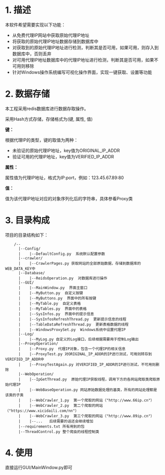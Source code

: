 # 1. 描述

本软件希望需要实现以下功能：

- 从免费代理IP网站中获取原始代理IP地址
- 将获取的原始代理IP地址数据存储到数据库中
- 对获取到的原始代理IP地址进行检测，判断其是否可用，如果可用，则存入到数据库中，否则丢弃
- 对可用代理IP地址数据库中的代理IP地址进行检测，判断其是否可用，如果不可用则移除
- 针对Windows操作系统编写可视化操作界面，实现一键获取、设置等功能

# 2. 数据存储

本工程采用redis数据库进行数据存取操作。

采用Hash方式存储，存储格式为(键, 属性, 值)

**键：**

根据代理IP的类型，键的取值为两种：

- 未验证的原始代理IP地址，key值为ORIGINAL_IP_ADDR
- 验证可用的代理IP地址，key值为VERIFIED_IP_ADDR

**属性：**

属性值为代理IP地址，格式为IP:port，例如：123.45.67.89:80

**值：**

值为该代理IP地址对应的对象序列化后的字符串，具体参看Proxy类

# 3. 目录构成

项目的目录结构如下：

        /--
          |--Config/
          |    |--DefaultConfig.py  系统默认配置参数
          |--crawler/
          |    |--CrawlerPages.py 获取网站的全部原始数据，存储到数据库的WEB_DATA_KEY中
          |--Database/
          |    |--ReidsOperation.py  对数据库进行操作
          |--GUI/
          |    |--MainWindow.py  界面主窗口
          |    |--MyButton.py  自定义按键
          |    |--MyButtons.py  界面中的所有按键
          |    |--MyTable.py  自定义表格
          |    |--MyTables.py  界面中的表格
          |    |--SysInfos.py  界面中的提示信息
          |    |--SysInfosRefreshThread.py  更新提示信息的线程
          |    |--TableDataRefreshThread.py  更新表格数据的线程
          |    |--WindowsProxySet.py  Windows系统中设置代理IP
          |--Log/
          |    |--MyLog.py 自定义的Log接口，后续根据需要用于控制Log输出
          |--ProxyOperation/
          |    |--Proxy.py  代理IP对象，包含一个代理IP的相关信息
          |    |--ProxyTest.py 对ORIGINAL_IP_ADDR的IP进行测试，可用则转存到VERIFIED_IP_ADDR中
          |    |--ProxyTestAgain.py 对VERIFIED_IP_ADDR的IP进行测试，不可用则删除
          |--WebOperation/
          |    |--IpGetThread.py  原始代理IP获取线程，调用下方的各网站爬取类爬取原始代理IP
          |    |--WebBaseOperation.py 网站原始数据处理的基类，所有的网站处理都是该类的子类
          |    |--WebCrawler_1.py  第一个爬取的网站（"http://www.66ip.cn"）
          |    |--WebCrawler_2.py  第二个爬取的网站（"https://www.xicidaili.com/nn"）
          |    |--WebCrawler_3.py  第三个爬取的网站（"http://www.89ip.cn"）
          |    |--...   后续需要的话还会继续增加
          |--requirements.txt 所有用到的包
          |--ThreadControl.py 整个爬虫的线程控制类

# 4. 使用

直接运行GUI/MainWindow.py即可
